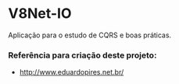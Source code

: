 # V8Net-IO
Aplicação para o estudo de CQRS e boas práticas.

### Referência para criação deste projeto:
* http://www.eduardopires.net.br/
